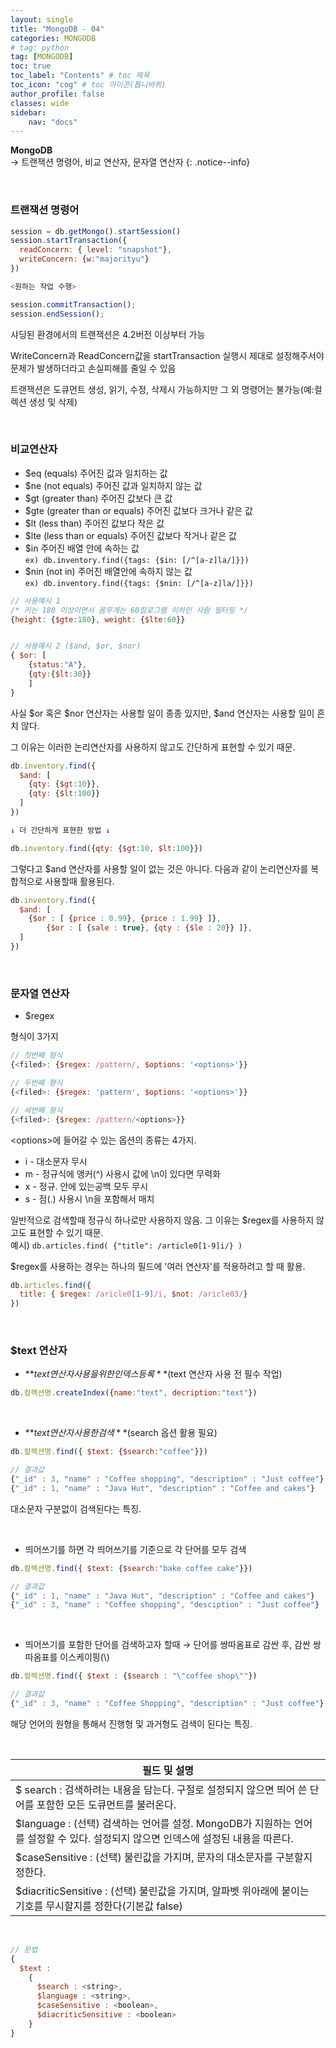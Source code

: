 ```yaml
---
layout: single
title: "MongoDB - 04"
categories: MONGODB
# tag: python
tag: [MONGODB]
toc: true
toc_label: "Contents" # toc 제목
toc_icon: "cog" # toc 아이콘(톱니바퀴)
author_profile: false
classes: wide
sidebar:
    nav: "docs"
---
```




**MongoDB** 
<br> → 트랜잭션 명령어, 비교 연산자, 문자열 연산자
{: .notice--info}

<br>

### 트랜잭션 명령어

```javascript
session = db.getMongo().startSession()
session.startTransaction({
  readConcern: { level: "snapshot"},
  writeConcern: {w:"majorityu"}
})

<원하는 작업 수행>

session.commitTransaction();
session.endSession();
```

샤딩된 환경에서의 트랜잭션은 4.2버전 이상부터 가능

WriteConcern과 ReadConcern값을 startTransaction 실행시 제대로 설정해주서야 문제가 발생하더라고 손실피해를 줄일 수 있음

트랜잭션은 도큐먼트 생성, 읽기, 수정, 삭제시 가능하지만 그 외 명령어는 불가능(예:컬렉션 생성 및 삭제)

<br>

### 비교연산자

- $eq
  (equals) 주어진 값과 일치하는 값
- $ne
  (not equals) 주어진 값과 일치하지 않는 값
- $gt
  (greater than) 주어진 값보다 큰 값
- $gte
  (greater than or equals) 주어진 값보다 크거나 같은 값
- $lt
  (less than) 주어진 값보다 작은 값
- $lte
  (less than or equals) 주어진 값보다 작거나 같은 값
- $in
  주어진 배열 안에 속하는 값  
  `ex) db.inventory.find({tags: {$in: [/^[a-z]la/]}})`
- $nin
  (not in) 주어진 배열안에 속하지 않는 값  
  `ex) db.inventory.find({tags: {$nin: [/^[a-z]la/]}})`

```javascript
// 사용예시 1
/* 키는 180 이상이면서 몸무게는 60킬로그램 이하인 사람 필터링 */
{height: {$gte:180}, weight: {$lte:60}}


// 사용예시 2 ($and, $or, $nor)
{ $or: [
    {status:"A"},
    {qty:{$lt:30}}
	]
}
```

 

사실 $or 혹은 $nor 연산자는 사용할 일이 종종 있지만, $and 연산자는 사용할 일이 흔치 않다.

그 이유는 이러한 논리연산자를 사용하지 않고도 간단하게 표현할 수 있기 때문.

```javascript
db.inventory.find({
  $and: [
    {qty: {$gt:10}},
    {qty: {$lt:100}}
  ]
})

↓ 더 간단하게 표현한 방법 ↓

db.inventory.find({qty: {$gt:10, $lt:100}})
```

그렇다고 $and 연산자를 사용할 일이 없는 것은 아니다. 다음과 같이 논리연산자를 복합적으로 사용할때 활용된다.

```javascript
db.inventory.find({
  $and: [
    {$or : [ {price : 0.99}, {price : 1.99} ]},
		{$or : [ {sale : true}, {qty : {$le : 20}} ]},
  ]
})
```

<br>

### 문자열 연산자

- $regex

형식이 3가지

```javascript
// 첫번째 형식
{<filed>: {$regex: /pattern/, $options: '<options>'}}

// 두번째 형식
{<filed>: {$regex: 'pattern', $options: '<options>'}}

// 세번째 형식
{<filed>: {$regex: /pattern/<options>}}
```

\<options\>에 들어갈 수 있는 옵션의 종류는 4가지.

- i - 대소문자 무시
- m - 정규식에 앵커(^) 사용시 값에 \n이 있다면 무력화
- x - 정규. 안에 있는공백 모두 무시
- s - 점(.) 사용시 \n을 포함해서 매치

일반적으로 검색할때 정규식 하나로만 사용하지 않음. 그 이유는 $regex를 사용하지 않고도 표현할 수 있기 때문.  
예시) `db.articles.find( {"title": /article0[1-9]i/} )`

$regex를 사용하는 경우는 하나의 필드에 '여러 연산자'를 적용하려고 할 때 활용.

```javascript
db.articles.find({
  title: { $regex: /aricle0[1-9]/i, $not: /aricle03/}
})
```

<br>



### $text 연산자

- **$text 연산자 사용을 위한 인덱스 등록** ($text 연산자 사용 전 필수 작업)

```javascript
db.컬렉션명.createIndex({name:"text", decription:"text"})
```

<br>

- **$text 연산자 사용한 검색** ($search 옵션 활용 필요)

```javascript
db.컬렉션명.find({ $text: {$search:"coffee"}})

// 결과값
{"_id" : 3, "name" : "Coffee shopping", "description" : "Just coffee"}
{"_id" : 1, "name" : "Java Hut", "description" : "Coffee and cakes"}
```

대소문자 구분없이 검색된다는 특징.

<br>

- 띄어쓰기를 하면 각 띄어쓰기를 기준으로 각 단어를 모두 검색

```javascript
db.컬렉션명.find({ $text: {$search:"bake coffee cake"}})

// 결과값
{"_id" : 1, "name" : "Java Hut", "description" : "Coffee and cakes"}
{"_id" : 3, "name" : "Coffee shopping", "desciption" : "Just coffee"}
```

<br>

- 띄어쓰기를 포함한 단어를 검색하고자 할때
  → 단어를 쌍따옴표로 감싼 후, 감싼 쌍따옴표를 이스케이핑(\\)

```javascript
db.컬렉션명.find({ $text : {$search : "\"coffee shop\""})

// 결과값
{"_id" : 3, "name" : "Coffee Shopping", "description" : "Just coffee"}
```

해당 언어의 원형을 통해서 진행형 및 과거형도 검색이 된다는 특징.

<br>

| 필드 및 설명                                                 |
| ------------------------------------------------------------ |
| $ search : 검색하려는 내용을 담는다. 구절로 설정되지 않으면 띄어 쓴 단어를 포함한 모든 도큐먼트를 불러온다. |
| $language : (선택) 검색하는 언어를 설정. MongoDB가 지원하는 언어를 설정할 수 있다. 설정되지 않으면 인덱스에 설정된 내용을 따른다. |
| $caseSensitive : (선택) 불린값을 가지며, 문자의 대소문자를 구분할지 정한다. |
| $diacriticSensitive : (선택) 불린값을 가지며, 알파벳 위아래에 붙이는 기호를 무시할지를 정한다(기본값 false) |

<br>

```javascript
// 문법
{
  $text :
  	{
      $search : <string>,
      $language : <string>,
      $caseSensitive : <boolean>,
      $diacriticSensitive : <boolean>
    }
}
```

